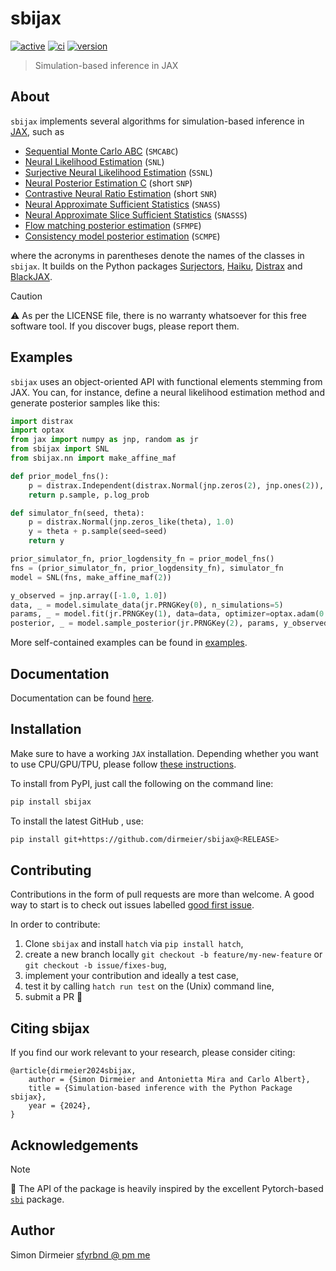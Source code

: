 # sbijax

[![active](https://www.repostatus.org/badges/latest/active.svg)](https://www.repostatus.org/#active)
[![ci](https://github.com/dirmeier/sbijax/actions/workflows/ci.yaml/badge.svg)](https://github.com/dirmeier/sbijax/actions/workflows/ci.yaml)
[![version](https://img.shields.io/pypi/v/sbijax.svg?colorB=black&style=flat)](https://pypi.org/project/sbijax/)

> Simulation-based inference in JAX

## About

`sbijax` implements several algorithms for simulation-based inference in [JAX](https://github.com/google/jax), such as

- [Sequential Monte Carlo ABC](https://www.routledge.com/Handbook-of-Approximate-Bayesian-Computation/Sisson-Fan-Beaumont/p/book/9780367733728) (`SMCABC`)
- [Neural Likelihood Estimation](https://arxiv.org/abs/1805.07226) (`SNL`)
- [Surjective Neural Likelihood Estimation](https://arxiv.org/abs/2308.01054) (`SSNL`)
- [Neural Posterior Estimation C](https://arxiv.org/abs/1905.07488) (short `SNP`)
- [Contrastive Neural Ratio Estimation](https://arxiv.org/abs/2210.06170) (short `SNR`)
- [Neural Approximate Sufficient Statistics](https://arxiv.org/abs/2010.10079) (`SNASS`)
- [Neural Approximate Slice Sufficient Statistics](https://openreview.net/forum?id=jjzJ768iV1) (`SNASSS`)
- [Flow matching posterior estimation](https://arxiv.org/abs/2305.17161) (`SFMPE`)
- [Consistency model posterior estimation](https://arxiv.org/abs/2312.05440) (`SCMPE`)

where the acronyms in parentheses denote the names of the classes in `sbijax`. It builds on the Python packages [Surjectors](https://github.com/dirmeier/surjectors), [Haiku](https://github.com/deepmind/dm-haiku),
[Distrax](https://github.com/deepmind/distrax) and [BlackJAX](https://github.com/blackjax-devs/blackjax).

> [!CAUTION]
> ⚠️ As per the LICENSE file, there is no warranty whatsoever for this free software tool. If you discover bugs, please report them.

## Examples

`sbijax` uses an object-oriented API with functional elements stemming from JAX. You can, for instance, define
a neural likelihood estimation method and generate posterior samples like this:

```python
import distrax
import optax
from jax import numpy as jnp, random as jr
from sbijax import SNL
from sbijax.nn import make_affine_maf

def prior_model_fns():
    p = distrax.Independent(distrax.Normal(jnp.zeros(2), jnp.ones(2)), 1)
    return p.sample, p.log_prob

def simulator_fn(seed, theta):
    p = distrax.Normal(jnp.zeros_like(theta), 1.0)
    y = theta + p.sample(seed=seed)
    return y

prior_simulator_fn, prior_logdensity_fn = prior_model_fns()
fns = (prior_simulator_fn, prior_logdensity_fn), simulator_fn
model = SNL(fns, make_affine_maf(2))

y_observed = jnp.array([-1.0, 1.0])
data, _ = model.simulate_data(jr.PRNGKey(0), n_simulations=5)
params, _ = model.fit(jr.PRNGKey(1), data=data, optimizer=optax.adam(0.001))
posterior, _ = model.sample_posterior(jr.PRNGKey(2), params, y_observed)
```

More self-contained examples can be found in [examples](https://github.com/dirmeier/sbijax/tree/main/examples).

## Documentation

Documentation can be found [here](https://sbijax.readthedocs.io/en/latest/).

## Installation

Make sure to have a working `JAX` installation. Depending whether you want to use CPU/GPU/TPU,
please follow [these instructions](https://github.com/google/jax#installation).

To install from PyPI, just call the following on the command line:

```bash
pip install sbijax
```

To install the latest GitHub <RELEASE>, use:

```bash
pip install git+https://github.com/dirmeier/sbijax@<RELEASE>
```

## Contributing

Contributions in the form of pull requests are more than welcome. A good way to start is to check out issues labelled
[good first issue](https://github.com/dirmeier/sbijax/issues?q=is%3Aissue+is%3Aopen+label%3A%22good+first+issue%22).

In order to contribute:

1) Clone `sbijax` and install `hatch` via `pip install hatch`,
2) create a new branch locally `git checkout -b feature/my-new-feature` or `git checkout -b issue/fixes-bug`,
3) implement your contribution and ideally a test case,
4) test it by calling `hatch run test` on the (Unix) command line,
5) submit a PR 🙂

## Citing sbijax

If you find our work relevant to your research, please consider citing:

```
@article{dirmeier2024sbijax,
    author = {Simon Dirmeier and Antonietta Mira and Carlo Albert},
    title = {Simulation-based inference with the Python Package sbijax},
    year = {2024},
}
```

## Acknowledgements

> [!NOTE]
> 📝 The API of the package is heavily inspired by the excellent Pytorch-based [`sbi`](https://github.com/sbi-dev/sbi) package.

## Author

Simon Dirmeier <a href="mailto:sfyrbnd @ pm me">sfyrbnd @ pm me</a>
